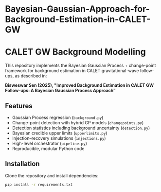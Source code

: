 # Bayesian-Gaussian-Approach-for-Background-Estimation-in-CALET-GW
# CALET GW Background Modelling

This repository implements the Bayesian Gaussian Process + change-point framework 
for background estimation in CALET gravitational-wave follow-ups, as described in:

**Bisweswar Sen (2025), "Improved Background Estimation in CALET GW Follow-ups: A Bayesian Gaussian Process Approach"**

## Features
- Gaussian Process regression (`background.py`)
- Change-point detection with hybrid GP models (`changepoints.py`)
- Detection statistics including background uncertainty (`detection.py`)
- Bayesian credible upper limits (`upperlimits.py`)
- Injection–recovery simulations (`injections.py`)
- High-level orchestrator (`pipeline.py`)
- Reproducible, modular Python code

## Installation
Clone the repository and install dependencies:
```bash
pip install -r requirements.txt
